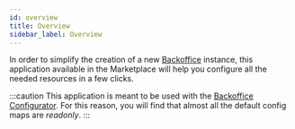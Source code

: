 ```yaml
---
id: overview
title: Overview
sidebar_label: Overview
---
```

In order to simplify the creation of a new [Backoffice](../../business_suite/backoffice/overview) 
instance, this application available in the Marketplace will help you configure all the needed resources in a few clicks.

:::caution
This application is meant to be used with the 
[Backoffice Configurator](../../business_suite/backoffice-configurator/overview). For this
reason, you will find that almost all the default config maps are _readonly_.
:::
